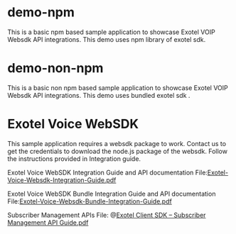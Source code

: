 # demo-npm
This is a basic npm based sample application to showcase Exotel VOIP Websdk API integrations. This demo uses npm library of exotel sdk.

# demo-non-npm
This is a basic non npm based sample application to showcase Exotel VOIP Websdk API integrations. This demo uses bundled exotel sdk .

# Exotel Voice WebSDK
This sample application requires a websdk package to work. Contact us to get the credentials to download the node.js package of the websdk. Follow the instructions provided in Integration guide.

Exotel Voice WebSDK Integration Guide and API documentation
File:[Exotel-Voice-Websdk-Integration-Guide.pdf](https://github.com/user-attachments/files/22391080/Exotel-Voice-Websdk-Integration-Guide.pdf)



Exotel Voice WebSDK Bundle Integration Guide and API documentation
File:[Exotel-Voice-Websdk-Bundle-Integration-Guide.pdf](https://github.com/user-attachments/files/22391090/Exotel-Voice-Websdk-Bundle-Integration-Guide.pdf)

Subscriber Management APIs
File: @[Exotel Client SDK – Subscriber Management API Guide.pdf](https://github.com/user-attachments/files/22132526/Exotel.Client.SDK.Subscriber.Management.API.Guide.pdf)




